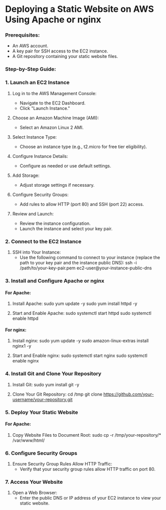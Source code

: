 # Deploying a Static Website on AWS Using Apache or nginx

### Prerequisites:
- An AWS account.
- A key pair for SSH access to the EC2 instance.
- A Git repository containing your static website files.

### Step-by-Step Guide:

### 1. Launch an EC2 Instance

1. Log in to the AWS Management Console:
   - Navigate to the EC2 Dashboard.
   - Click "Launch Instance."

2. Choose an Amazon Machine Image (AMI):
   - Select an Amazon Linux 2 AMI.

3. Select Instance Type:
   - Choose an instance type (e.g., t2.micro for free tier eligibility).

4. Configure Instance Details:
   - Configure as needed or use default settings.

5. Add Storage:
   - Adjust storage settings if necessary.

6. Configure Security Groups:
   - Add rules to allow HTTP (port 80) and SSH (port 22) access.

7. Review and Launch:
   - Review the instance configuration.
   - Launch the instance and select your key pair.

### 2. Connect to the EC2 Instance

1. SSH into Your Instance:
   - Use the following command to connect to your instance (replace the path to your key pair and the instance public DNS):
         ssh -i /path/to/your-key-pair.pem ec2-user@your-instance-public-dns
     
### 3. Install and Configure Apache or nginx

#### For Apache:

1. Install Apache:
     sudo yum update -y
   sudo yum install httpd -y
   
2. Start and Enable Apache:
     sudo systemctl start httpd
   sudo systemctl enable httpd
   
#### For nginx:

1. Install nginx:
     sudo yum update -y
   sudo amazon-linux-extras install nginx1 -y
   
2. Start and Enable nginx:
     sudo systemctl start nginx
   sudo systemctl enable nginx
   
### 4. Install Git and Clone Your Repository

1. Install Git:
     sudo yum install git -y
   
2. Clone Your Git Repository:
     cd /tmp
   git clone https://github.com/your-username/your-repository.git
   
### 5. Deploy Your Static Website

#### For Apache:

1. Copy Website Files to Document Root:
     sudo cp -r /tmp/your-repository/* /var/www/html/
   
   
### 6. Configure Security Groups

1. Ensure Security Group Rules Allow HTTP Traffic:
   - Verify that your security group rules allow HTTP traffic on port 80.

### 7. Access Your Website

1. Open a Web Browser:
   - Enter the public DNS or IP address of your EC2 instance to view your static website.
